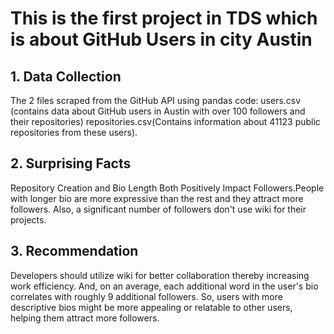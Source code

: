 
# This is the first project in TDS which is about GitHub Users in city Austin

## 1. Data Collection
The 2 files scraped from the GitHub API using pandas code:
users.csv (contains data about GitHub users in Austin with over 100 followers and their repositories) 
repositories.csv(Contains information about 41123 public repositories from these users).

## 2. Surprising Facts 
Repository Creation and Bio Length Both Positively Impact Followers.People with longer bio are more expressive than the rest and they attract more followers. Also, a significant number of followers don't use wiki for their projects.

## 3. Recommendation
Developers should utilize wiki for better collaboration thereby increasing work efficiency. And, on an average, each additional word in the user's bio correlates with roughly 9 additional followers. So, users with more descriptive bios might be more appealing or relatable to other users, helping them attract more followers.
